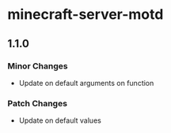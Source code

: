 # minecraft-server-motd

## 1.1.0

### Minor Changes

- Update on default arguments on function

### Patch Changes

- Update on default values

